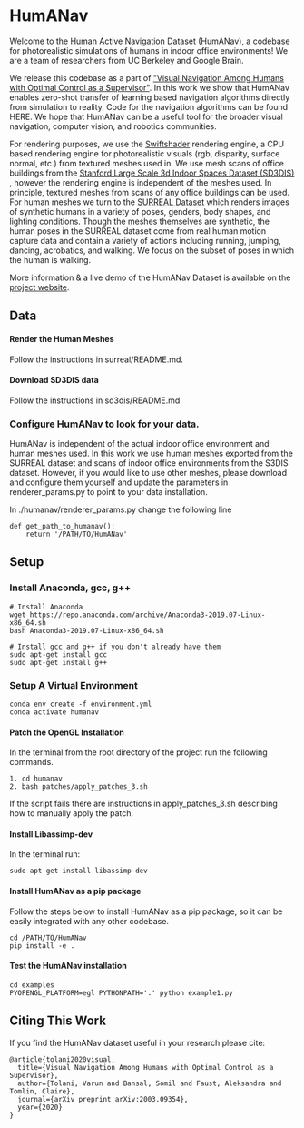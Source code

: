 # HumANav
Welcome to the Human Active Navigation Dataset (HumANav), a codebase for photorealistic simulations of humans in indoor office environments! We are a team of researchers from UC Berkeley and Google Brain.

We release this codebase as a part of ["Visual Navigation Among Humans with Optimal Control as a Supervisor"](https://arxiv.org/pdf/2003.09354.pdf). In this work we show that HumANav enables zero-shot transfer of learning based navigation algorithms directly from simulation to reality. Code for the navigation algorithms can be found HERE. We hope that HumANav can be a useful tool for the broader visual navigation, computer vision, and robotics communities.

For rendering purposes, we use the [Swiftshader](https://github.com/google/swiftshader) rendering engine, a CPU based rendering
engine for photorealistic visuals (rgb, disparity, surface normal, etc.) from textured meshes used in. We use mesh scans of office buildings from the [Stanford Large Scale 3d Indoor Spaces Dataset (SD3DIS)](http://buildingparser.stanford.edu/dataset.html) , however the rendering engine is independent of the meshes used. In principle, textured meshes from scans of any office buildings can be used. For human meshes we turn to the [SURREAL Dataset](https://www.di.ens.fr/willow/research/surreal/data/) which renders images of synthetic humans in a variety of poses, genders, body shapes, and lighting conditions. Though the meshes themselves are synthetic, the human poses in the SURREAL dataset come from real human motion capture data and contain a variety of actions including running, jumping, dancing, acrobatics, and walking. We focus on the subset of poses in which the human is walking.

More information & a live demo of the HumANav Dataset is available on the [project website](https://smlbansal.github.io/LB-WayPtNav-DH/).

## Data

#### Render the Human Meshes
Follow the instructions in surreal/README.md.

#### Download SD3DIS data
Follow the instructions in sd3dis/README.md

### Configure HumANav to look for your data.
HumANav is independent of the actual indoor office environment and human meshes used. In this work we use human meshes exported from the SURREAL dataset and scans of indoor office environments from the S3DIS dataset. However, if you would like to use other meshes, please download and configure them yourself and update the parameters in renderer_params.py to point to your data installation.

In ./humanav/renderer_params.py change the following line
```
def get_path_to_humanav():
    return '/PATH/TO/HumANav'
```

## Setup
### Install Anaconda, gcc, g++
```
# Install Anaconda
wget https://repo.anaconda.com/archive/Anaconda3-2019.07-Linux-x86_64.sh
bash Anaconda3-2019.07-Linux-x86_64.sh

# Install gcc and g++ if you don't already have them
sudo apt-get install gcc
sudo apt-get install g++
```

### Setup A Virtual Environment
```
conda env create -f environment.yml
conda activate humanav
```

#### Patch the OpenGL Installation
In the terminal from the root directory of the project run the following commands.
```
1. cd humanav
2. bash patches/apply_patches_3.sh
```
If the script fails there are instructions in apply_patches_3.sh describing how to manually apply the patch.

#### Install Libassimp-dev
In the terminal run:
```
sudo apt-get install libassimp-dev
```

#### Install HumANav as a pip package
Follow the steps below to install HumANav as a pip package, so it can be easily integrated with any other codebase.
```
cd /PATH/TO/HumANav
pip install -e .
```

#### Test the HumANav installation
```
cd examples
PYOPENGL_PLATFORM=egl PYTHONPATH='.' python example1.py
```

## Citing This Work
If you find the HumANav dataset useful in your research please cite:
```
@article{tolani2020visual,
  title={Visual Navigation Among Humans with Optimal Control as a Supervisor},
  author={Tolani, Varun and Bansal, Somil and Faust, Aleksandra and Tomlin, Claire},
  journal={arXiv preprint arXiv:2003.09354},
  year={2020}
}
```
